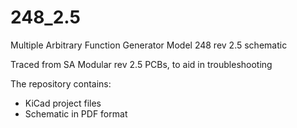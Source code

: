 # 248_2.5
Multiple Arbitrary Function Generator Model 248 rev 2.5 schematic

Traced from SA Modular rev 2.5 PCBs, to aid in troubleshooting

The repository contains:

* KiCad project files
* Schematic in PDF format
